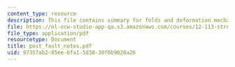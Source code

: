 ```yaml
---
content_type: resource
description: This file contains summary for folds and deformation mechanisms.
file: https://ol-ocw-studio-app-qa.s3.amazonaws.com/courses/12-113-structural-geology-fall-2005/97357ab285eebfa15d3830f0b9020a26_post_fault_notes.pdf
file_type: application/pdf
resourcetype: Document
title: post_fault_notes.pdf
uid: 97357ab2-85ee-bfa1-5d38-30f0b9020a26
---
```

